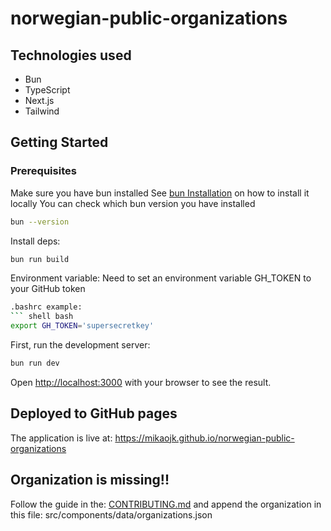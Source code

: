 # norwegian-public-organizations

## Technologies used
* Bun
* TypeScript
* Next.js
* Tailwind

## Getting Started
### Prerequisites
Make sure you have bun installed
See [bun Installation](https://bun.sh/docs/installation) on how to install it locally
You can check which bun version you have installed
```bash
bun --version
```

Install deps:
```bash
bun run build
```

Environment variable:
Need to set an environment variable
GH_TOKEN to your GitHub token
```bash
.bashrc example:
``` shell bash
export GH_TOKEN='supersecretkey'
```

First, run the development server:
```bash
bun run dev
```

Open [http://localhost:3000](http://localhost:3000) with your browser to see the result.

## Deployed to GitHub pages
The application is live at: https://mikaojk.github.io/norwegian-public-organizations

## Organization is missing!!
Follow the guide in the: [CONTRIBUTING.md](CONTRIBUTING.md)
and append the organization in this file:  src/components/data/organizations.json
